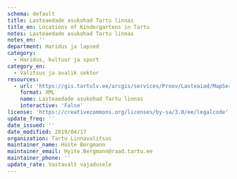 ```yaml
---
schema: default
title: Lasteaedade asukohad Tartu linnas
title_en: Locations of Kindergartens in Tartu
notes: Lasteaedade asukohad Tartu linnas
notes_en: ''
department: Haridus ja lapsed
category:
  - Haridus, kultuur ja sport
category_en:
  - Valitsus ja avalik sektor
resources:
  - url: 'https://gis.tartulv.ee/arcgis/services/Proov/Lasteaiad/MapServer?wsdl'
    format: XML
    name: Lasteaedade asukohad Tartu linnas
    interactive: 'False'
license: 'https://creativecommons.org/licenses/by-sa/3.0/ee/legalcode'
update_freq: ''
date_issued: ''
date_modified: 2019/04/17
organization: Tartu Linnavalitsus
maintainer_name: Hüite Bergmann
maintainer_email: Hyite.Bergmann@raad.tartu.ee
maintainer_phone: ''
update_rate: Vastavalt vajadusele
---
```

